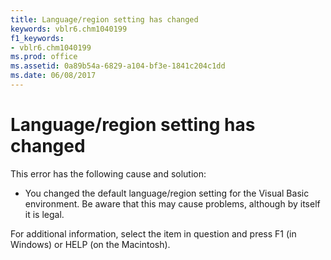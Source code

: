 ```yaml
---
title: Language/region setting has changed
keywords: vblr6.chm1040199
f1_keywords:
- vblr6.chm1040199
ms.prod: office
ms.assetid: 0a89b54a-6829-a104-bf3e-1841c204c1dd
ms.date: 06/08/2017
---
```



# Language/region setting has changed

This error has the following cause and solution:



- You changed the default language/region setting for the Visual Basic environment. Be aware that this may cause problems, although by itself it is legal.
    

For additional information, select the item in question and press F1 (in Windows) or HELP (on the Macintosh).

